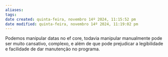 ```yaml
---
aliases: 
tags: 
date created: quinta-feira, novembro 14º 2024, 11:15:52 pm
date modified: quinta-feira, novembro 14º 2024, 11:19:02 pm
---
```

Podemos manipular datas no ef core, todavia manipular manualmente pode ser muito cansativo, complexo, e além de que pode prejudicar a legibilidade e facilidade de dar manutenção no programa.